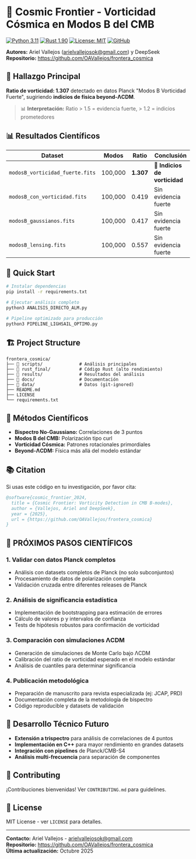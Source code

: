 # 🌌 Cosmic Frontier - Vorticidad Cósmica en Modos B del CMB

[![Python 3.11](https://img.shields.io/badge/Python-3.11-blue.svg)](https://www.python.org/)
[![Rust 1.90](https://img.shields.io/badge/Rust-1.90-orange.svg)](https://www.rust-lang.org/)
[![License: MIT](https://img.shields.io/badge/License-MIT-yellow.svg)](https://opensource.org/licenses/MIT)
[![GitHub](https://img.shields.io/badge/GitHub-Repository-brightgreen.svg)](https://github.com/OAVallejos/frontera_cosmica)

**Autores:** Ariel Vallejos (arielvallejosok@gmail.com) y DeepSeek  
**Repositorio:** https://github.com/OAVallejos/frontera_cosmica

## 🎯 Hallazgo Principal

**Ratio de vorticidad: 1.307** detectado en datos Planck "Modos B Vorticidad Fuerte", sugiriendo **indicios de física beyond-ΛCDM**.

> 📊 **Interpretación:** Ratio > 1.5 = evidencia fuerte, > 1.2 = indicios prometedores

## 📊 Resultados Científicos

| Dataset | Modos | Ratio | Conclusión |
|---------|-------|-------|------------|
| `modosB_vorticidad_fuerte.fits` | 100,000 | **1.307** | 🎯 **Indicios de vorticidad** |
| `modosB_con_vorticidad.fits` | 100,000 | 0.419 | Sin evidencia fuerte |
| `modosB_gaussianos.fits` | 100,000 | 0.417 | Sin evidencia fuerte |
| `modosB_lensing.fits` | 100,000 | 0.557 | Sin evidencia fuerte |

## 🚀 Quick Start

```bash
# Instalar dependencias
pip install -r requirements.txt

# Ejecutar análisis completo
python3 ANALISIS_DIRECTO_ALM.py

# Pipeline optimizado para producción
python3 PIPELINE_LIGHSAIL_OPTIMO.py
```

## 🏗️ Project Structure

```
frontera_cosmica/
├── 📁 scripts/              # Análisis principales
├── 📁 rust_final/           # Código Rust (alto rendimiento)
├── 📁 results/              # Resultados del análisis
├── 📁 docs/                 # Documentación
├── 📁 data/                 # Datos (git-ignored)
├── README.md
├── LICENSE
└── requirements.txt
```

## 🔬 Métodos Científicos

- **Bispectro No-Gaussiano:** Correlaciones de 3 puntos
- **Modos B del CMB:** Polarización tipo curl
- **Vorticidad Cósmica:** Patrones rotacionales primordiales
- **Beyond-ΛCDM:** Física más allá del modelo estándar

## 📚 Citation

Si usas este código en tu investigación, por favor cita:

```bibtex
@software{cosmic_frontier_2024,
  title = {Cosmic Frontier: Vorticity Detection in CMB B-modes},
  author = {Vallejos, Ariel and DeepSeek},
  year = {2025},
  url = {https://github.com/OAVallejos/frontera_cosmica}
}
```

## 🎯 PRÓXIMOS PASOS CIENTÍFICOS

### 1. Validar con datos Planck completos
- Análisis con datasets completos de Planck (no solo subconjuntos)
- Procesamiento de datos de polarización completa
- Validación cruzada entre diferentes releases de Planck

### 2. Análisis de significancia estadística  
- Implementación de bootstrapping para estimación de errores
- Cálculo de valores p y intervalos de confianza
- Tests de hipótesis robustos para confirmación de vorticidad

### 3. Comparación con simulaciones ΛCDM
- Generación de simulaciones de Monte Carlo bajo ΛCDM
- Calibración del ratio de vorticidad esperado en el modelo estándar
- Análisis de cuantiles para determinar significancia

### 4. Publicación metodológica
- Preparación de manuscrito para revista especializada (ej: JCAP, PRD)
- Documentación completa de la metodología de bispectro
- Código reproducible y datasets de validación

## 🔧 Desarrollo Técnico Futuro

- **Extensión a trispectro** para análisis de correlaciones de 4 puntos
- **Implementación en C++** para mayor rendimiento en grandes datasets
- **Integración con pipelines** de Planck/CMB-S4
- **Análisis multi-frecuencia** para separación de componentes

## 🤝 Contributing

¡Contribuciones bienvenidas! Ver `CONTRIBUTING.md` para guidelines.

## 📄 License

MIT License - ver `LICENSE` para detalles.

---

**Contacto:** Ariel Vallejos - arielvallejosok@gmail.com  
**Repositorio:** https://github.com/OAVallejos/frontera_cosmica  
**Última actualización:** Octubre 2025
